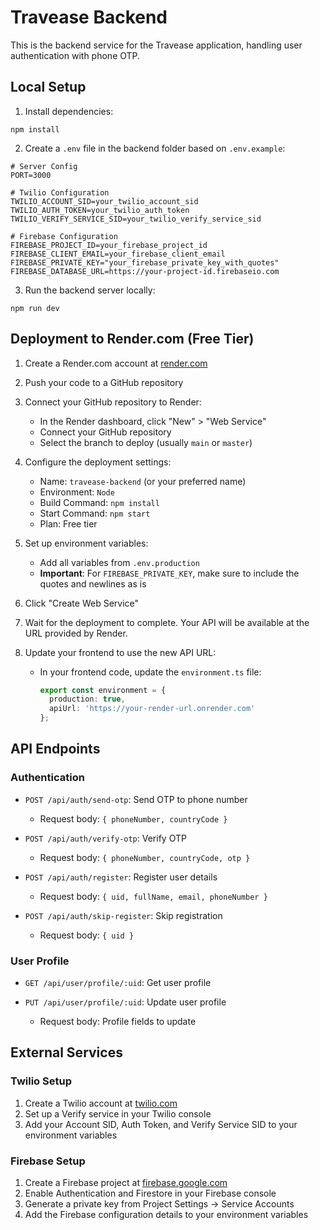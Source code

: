 # Travease Backend

This is the backend service for the Travease application, handling user authentication with phone OTP.

## Local Setup

1. Install dependencies:
```
npm install
```

2. Create a `.env` file in the backend folder based on `.env.example`:
```
# Server Config
PORT=3000

# Twilio Configuration
TWILIO_ACCOUNT_SID=your_twilio_account_sid
TWILIO_AUTH_TOKEN=your_twilio_auth_token
TWILIO_VERIFY_SERVICE_SID=your_twilio_verify_service_sid

# Firebase Configuration
FIREBASE_PROJECT_ID=your_firebase_project_id
FIREBASE_CLIENT_EMAIL=your_firebase_client_email
FIREBASE_PRIVATE_KEY="your_firebase_private_key_with_quotes"
FIREBASE_DATABASE_URL=https://your-project-id.firebaseio.com
```

3. Run the backend server locally:
```
npm run dev
```

## Deployment to Render.com (Free Tier)

1. Create a Render.com account at [render.com](https://render.com)

2. Push your code to a GitHub repository

3. Connect your GitHub repository to Render:
   - In the Render dashboard, click "New" > "Web Service"
   - Connect your GitHub repository
   - Select the branch to deploy (usually `main` or `master`)

4. Configure the deployment settings:
   - Name: `travease-backend` (or your preferred name)
   - Environment: `Node`
   - Build Command: `npm install`
   - Start Command: `npm start`
   - Plan: Free tier

5. Set up environment variables:
   - Add all variables from `.env.production`
   - **Important**: For `FIREBASE_PRIVATE_KEY`, make sure to include the quotes and newlines as is

6. Click "Create Web Service"

7. Wait for the deployment to complete. Your API will be available at the URL provided by Render.

8. Update your frontend to use the new API URL:
   - In your frontend code, update the `environment.ts` file:
     ```typescript
     export const environment = {
       production: true,
       apiUrl: 'https://your-render-url.onrender.com'
     };
     ```

## API Endpoints

### Authentication

- `POST /api/auth/send-otp`: Send OTP to phone number
  - Request body: `{ phoneNumber, countryCode }`

- `POST /api/auth/verify-otp`: Verify OTP
  - Request body: `{ phoneNumber, countryCode, otp }`

- `POST /api/auth/register`: Register user details
  - Request body: `{ uid, fullName, email, phoneNumber }`

- `POST /api/auth/skip-register`: Skip registration
  - Request body: `{ uid }`

### User Profile

- `GET /api/user/profile/:uid`: Get user profile

- `PUT /api/user/profile/:uid`: Update user profile
  - Request body: Profile fields to update

## External Services

### Twilio Setup

1. Create a Twilio account at [twilio.com](https://www.twilio.com)
2. Set up a Verify service in your Twilio console
3. Add your Account SID, Auth Token, and Verify Service SID to your environment variables

### Firebase Setup

1. Create a Firebase project at [firebase.google.com](https://firebase.google.com)
2. Enable Authentication and Firestore in your Firebase console
3. Generate a private key from Project Settings -> Service Accounts
4. Add the Firebase configuration details to your environment variables 
